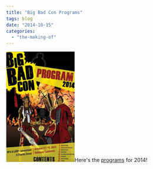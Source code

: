 ```yaml
---
title: "Big Bad Con Programs"
tags: blog
date: "2014-10-15"
categories: 
  - "the-making-of"
---
```


[![Big Bad Con 2014 Program Cover](/images/Big-Bad-Con-2014-Program-Cover-186x300.png)](https://www.dropbox.com/s/f1ebhi4y5vtzkx2/bbc-program-2014-FINAL2.pdf?dl=0)Here's the [programs](https://www.dropbox.com/s/f1ebhi4y5vtzkx2/bbc-program-2014-FINAL2.pdf?dl=0) for 2014!
